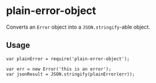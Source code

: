 # plain-error-object

Converts an `Error` object into a `JSON.stringify`-able object.

## Usage

```
var plainError = require('plain-error-object');

var err = new Error('this is an error');
var jsonResult = JSON.stringify(plainError(err));
```
